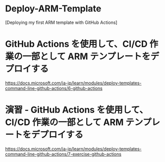 # Deploy-ARM-Template
[Deploying my first ARM template with GitHub Actions] 

# GitHub Actions を使用して、CI/CD 作業の一部として ARM テンプレートをデプロイする
https://docs.microsoft.com/ja-jp/learn/modules/deploy-templates-command-line-github-actions/6-github-actions

# 演習 - GitHub Actions を使用して、CI/CD 作業の一部として ARM テンプレートをデプロイする
https://docs.microsoft.com/ja-jp/learn/modules/deploy-templates-command-line-github-actions/7-exercise-github-actions
